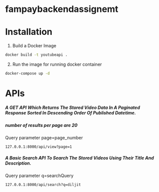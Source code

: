 # fampaybackendassignemt
# Installation
1. Build a Docker Image
```bash
docker build -t youtubeapi .
```
2. Run the image for running docker container
```bash
docker-compose up -d
```
# APIs
##### A GET API Which Returns The Stored Video Data In A Paginated Response Sorted In Descending Order Of Published Datetime.
##### number of results per page are 20
Query parameter page=page_number
```
127.0.0.1:8000/api/view?page=1
```
##### A Basic Search API To Search The Stored Videos Using Their Title And Description.
Query parameter q=searchQuery
```
127.0.0.1:8000/api/search?q=diljit
```